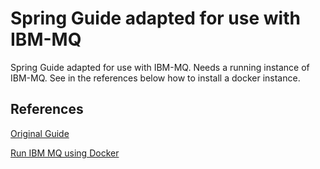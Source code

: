 Spring Guide adapted for use with IBM-MQ
========================================

Spring Guide adapted for use with IBM-MQ. Needs a running instance of IBM-MQ.
See in the references below how to install a docker instance.


References
----------

[Original Guide](https://spring.io/guides/gs/messaging-jms/)

[Run IBM MQ using Docker](https://developer.ibm.com/messaging/learn-mq/mq-tutorials/mq-connect-to-queue-manager/#docker)



